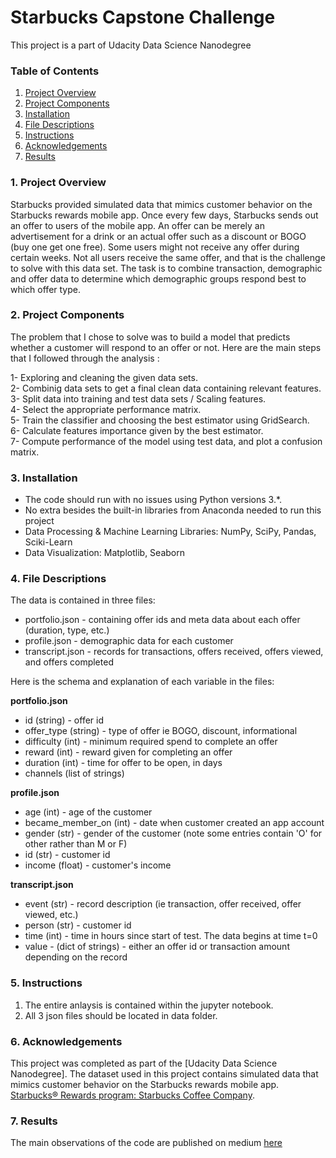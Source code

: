 # Starbucks Capstone Challenge
This project is a part of Udacity Data Science Nanodegree

### Table of Contents

1. [Project Overview](#overview)
2. [Project Components](#components)
3. [Installation](#installation)
4. [File Descriptions](#files)
5. [Instructions](#instructions)
6. [Acknowledgements](#licensing)
7. [Results](#results)
### 1. Project Overview<a name="overview"></a>

Starbucks provided simulated data that mimics customer behavior on the Starbucks rewards mobile app. Once every few days, Starbucks sends out an offer to users of the mobile app. An offer can be merely an advertisement for a drink or an actual offer such as a discount or BOGO (buy one get one free). Some users might not receive any offer during certain weeks. Not all users receive the same offer, and that is the challenge to solve with this data set.
The task is to combine transaction, demographic and offer data to determine which demographic groups respond best to which offer type.


### 2. Project Components<a name="components"></a>

The problem that I chose to solve was to build a model that predicts whether a customer will respond to an offer or not.
Here are the main steps that I followed through the analysis :  

1- Exploring and cleaning the given data sets.  
2- Combinig data sets to get a final clean data containing relevant features.  
3- Split data into training and test data sets / Scaling features.  
4- Select the appropriate performance matrix.  
5- Train the classifier and choosing the best estimator using GridSearch.    
6- Calculate features importance given by the best estimator.  
7- Compute performance of the model using test data, and plot a confusion matrix.  

### 3. Installation<a name="installation"></a>

 - The code should run with no issues using Python versions 3.*.
 - No extra besides the built-in libraries from Anaconda needed to run this project
 - Data Processing & Machine Learning Libraries: NumPy, SciPy, Pandas, Sciki-Learn
 - Data Visualization: Matplotlib, Seaborn

### 4. File Descriptions<a name="files"></a>

The data is contained in three files:

* portfolio.json - containing offer ids and meta data about each offer (duration, type, etc.)
* profile.json - demographic data for each customer
* transcript.json - records for transactions, offers received, offers viewed, and offers completed

Here is the schema and explanation of each variable in the files:

**portfolio.json**
* id (string) - offer id
* offer_type (string) - type of offer ie BOGO, discount, informational
* difficulty (int) - minimum required spend to complete an offer
* reward (int) - reward given for completing an offer
* duration (int) - time for offer to be open, in days
* channels (list of strings)

**profile.json**
* age (int) - age of the customer 
* became_member_on (int) - date when customer created an app account
* gender (str) - gender of the customer (note some entries contain 'O' for other rather than M or F)
* id (str) - customer id
* income (float) - customer's income

**transcript.json**
* event (str) - record description (ie transaction, offer received, offer viewed, etc.)
* person (str) - customer id
* time (int) - time in hours since start of test. The data begins at time t=0
* value - (dict of strings) - either an offer id or transaction amount depending on the record

### 5. Instructions<a name="instructions"></a>

1. The entire anlaysis is contained within the jupyter notebook.
2. All 3 json files should be located in data folder.


### 6. Acknowledgements<a name="licensing">

This project was completed as part of the [Udacity Data Science Nanodegree]. The dataset used in this project contains simulated data that mimics customer behavior on the Starbucks rewards mobile app. [Starbucks® Rewards program: Starbucks Coffee Company](https://www.starbucks.com/rewards/).

### 7. Results<a name="results"></a>
The main observations of the code are published on medium [here](https://medium.com/@achrafzbada/starbucks-capstone-challenge-ee4fbfd258f5)

